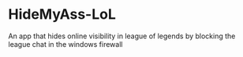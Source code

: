 # HideMyAss-LoL
An app that hides online visibility in league of legends by blocking the league chat in the windows firewall
